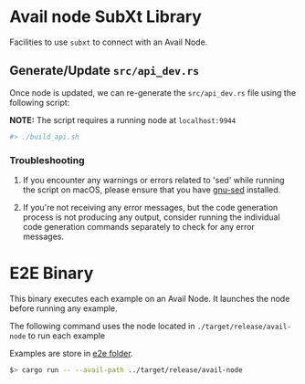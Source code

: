 # Avail node SubXt Library 

Facilities to use `subxt` to connect with an Avail Node.

## Generate/Update `src/api_dev.rs`

Once node is updated, we can re-generate the `src/api_dev.rs` file using the following script:

**NOTE:**  The script requires a running node at `localhost:9944`

```Bash
#> ./build_api.sh 
```

### Troubleshooting

1. If you encounter any warnings or errors related to 'sed' while running the script on macOS, please ensure that you have [gnu-sed](https://medium.com/@bramblexu/install-gnu-sed-on-mac-os-and-set-it-as-default-7c17ef1b8f64) installed.

2. If you're not receiving any error messages, but the code generation process is not producing any output, consider running the individual code generation commands separately to check for any error messages.

# E2E Binary

This binary executes each example on an Avail Node. It launches the node before running any example.

The following command uses the node located in `./target/release/avail-node` to run each example

Examples are store in [e2e folder](../e2e/src/tests/).

```Bash
$> cargo run -- --avail-path ../target/release/avail-node
```
